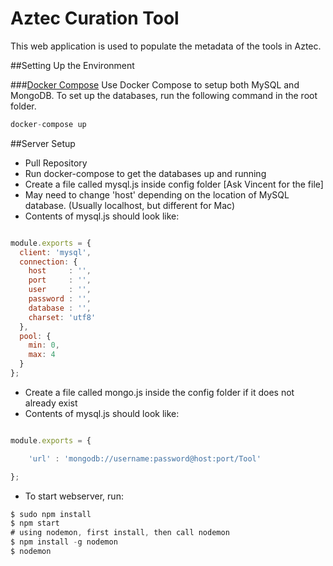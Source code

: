 # Aztec Curation Tool
This web application is used to populate the metadata of the tools in Aztec.

##Setting Up the Environment

###[Docker Compose](https://docs.docker.com/compose/install/)
Use Docker Compose to setup both MySQL and MongoDB.  To set up the databases, run the following command in the root folder.
```js
docker-compose up
```

##Server Setup

* Pull Repository
* Run docker-compose to get the databases up and running
* Create a file called mysql.js inside config folder [Ask Vincent for the file]
* May need to change 'host' depending on the location of MySQL database. (Usually localhost, but different for Mac)
* Contents of mysql.js should look like:
```js

module.exports = {
  client: 'mysql',
  connection: {
    host     : '',
    port     : '',
    user     : '',
    password : '',
    database : '',
    charset: 'utf8'
  },
  pool: {
    min: 0,
    max: 4
  }
};


```
* Create a file called mongo.js inside the config folder if it does not already exist
* Contents of mysql.js should look like:
```js

module.exports = {

    'url' : 'mongodb://username:password@host:port/Tool'

};


```
* To start webserver, run:
```js
$ sudo npm install
$ npm start
# using nodemon, first install, then call nodemon
$ npm install -g nodemon
$ nodemon
